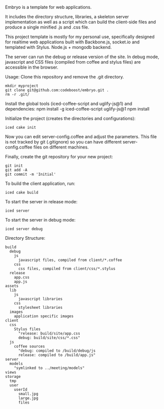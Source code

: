 Embryo is a template for web applications.

It includes the directory structure, libraries, a skeleton server implementation as well as a script
which can build the client-side files and produce a single minified .js and .css file.

This project template is mostly for my personal use, specifically designed for realtime web applications
built with Backbone.js, socket.io and templated with Stylus. Node.js + mongodb backend.


The server can run the debug or release version of the site.
In debug mode, javascript and CSS files (compiled from coffee and stylus files) are accessible
in the browser.

Usage:
Clone this repository and remove the .git directory. 

	mkdir myproject
	git clone git@github.com:codeboost/embryo.git .
	rm -r .git/


Install the global tools (iced-coffee-script and uglify-js@1) and dependencies:
	npm install -g iced-coffee-script uglify-js@1
	npm install

Initialize the project (creates the directories and configurations):
	
	iced cake init


Now you can edit server-config.coffee and adjust the parameters. This file is not tracked by git (.gitignore) so you
can have different server-config.coffee files on different machines.


Finally, create the git repository for your new project:

	git init
	git add -A
	git commit -m 'Initial'


To build the client application, run:

	iced cake build


To start the server in release mode:

	iced server

To start the server in debug mode:

	iced server debug

Directory Structure:

	build
	  debug
	    js
	      javascript files, compiled from client/*.coffee
	    css
	      css files, compiled from client/css/*.stylus
	  release
	    app.css
	    app.js
	assets
	  lib
	    js
	      javascript libraries
	    css
	      stylesheet libraries
	  images
	    application specific images
	client
	  css 
	    Stylus files
	      "release: build/site/app.css
	      debug: build/site/css/*.css"
	  js 
	    coffee sources
	      "debug: compiled to /build/debug/js
	      release: compiled to /build/app.js"
	server
	  models
	    "symlinked to ../meeting/models"
	views
	storage
	  tmp
	  user
	    userId
	      small.jpg
	      large.jpg
	      files
